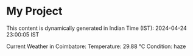 # My Project

This content is dynamically generated in Indian Time (IST): 2024-04-24 23:00:05 IST


Current Weather in Coimbatore:
Temperature: 29.88 °C
Condition: haze
